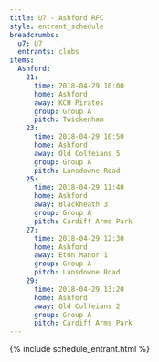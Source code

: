 ```yaml
---
title: U7 - Ashford RFC
style: entrant_schedule
breadcrumbs:
  u7: U7
  entrants: clubs
items:
  Ashford:
    21:
      time: 2018-04-29 10:00
      home: Ashford
      away: KCH Pirates
      group: Group A
      pitch: Twickenham
    23:
      time: 2018-04-29 10:50
      home: Ashford
      away: Old Colfeians 5
      group: Group A
      pitch: Lansdowne Road
    25:
      time: 2018-04-29 11:40
      home: Ashford
      away: Blackheath 3
      group: Group A
      pitch: Cardiff Arms Park
    27:
      time: 2018-04-29 12:30
      home: Ashford
      away: Eton Manor 1
      group: Group A
      pitch: Lansdowne Road
    29:
      time: 2018-04-29 13:20
      home: Ashford
      away: Old Colfeians 2
      group: Group A
      pitch: Cardiff Arms Park
---
```


{% include schedule_entrant.html %}

